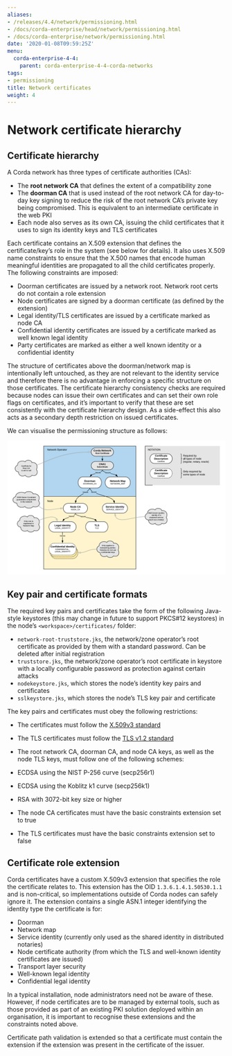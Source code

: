 ```yaml
---
aliases:
- /releases/4.4/network/permissioning.html
- /docs/corda-enterprise/head/network/permissioning.html
- /docs/corda-enterprise/network/permissioning.html
date: '2020-01-08T09:59:25Z'
menu:
  corda-enterprise-4-4:
    parent: corda-enterprise-4-4-corda-networks
tags:
- permissioning
title: Network certificates
weight: 4
---
```


# Network certificate hierarchy

## Certificate hierarchy

A Corda network has three types of certificate authorities (CAs):


* The **root network CA** that defines the extent of a compatibility zone
* The **doorman CA** that is used instead of the root network CA for day-to-day key signing to reduce the risk of the root
network CA’s private key being compromised. This is equivalent to an intermediate certificate in the web PKI
* Each node also serves as its own CA, issuing the child certificates that it uses to sign its identity keys and TLS
certificates

Each certificate contains an X.509 extension that defines the certificate/key’s role in the system (see below for details).
It also uses X.509 name constraints to ensure that the X.500 names that encode human meaningful identities are propagated
to all the child certificates properly. The following constraints are imposed:


* Doorman certificates are issued by a network root. Network root certs do not contain a role extension
* Node certificates are signed by a doorman certificate (as defined by the extension)
* Legal identity/TLS certificates are issued by a certificate marked as node CA
* Confidential identity certificates are issued by a certificate marked as well known legal identity
* Party certificates are marked as either a well known identity or a confidential identity

The structure of certificates above the doorman/network map is intentionally left untouched, as they are not relevant to
the identity service and therefore there is no advantage in enforcing a specific structure on those certificates. The
certificate hierarchy consistency checks are required because nodes can issue their own certificates and can set
their own role flags on certificates, and it’s important to verify that these are set consistently with the
certificate hierarchy design. As a side-effect this also acts as a secondary depth restriction on issued
certificates.

We can visualise the permissioning structure as follows:

![certificate structure](../resources/certificate_structure.png "certificate structure")

## Key pair and certificate formats

The required key pairs and certificates take the form of the following Java-style keystores (this may change in future to
support PKCS#12 keystores) in the node’s `<workspace>/certificates/` folder:


* `network-root-truststore.jks`, the network/zone operator’s root certificate as provided by them with a standard password. Can be deleted after initial registration
* `truststore.jks`, the network/zone operator’s root certificate in keystore with a locally configurable password as protection against certain attacks
* `nodekeystore.jks`, which stores the node’s identity key pairs and certificates
* `sslkeystore.jks`, which stores the node’s TLS key pair and certificate

The key pairs and certificates must obey the following restrictions:


* The certificates must follow the [X.509v3 standard](https://tools.ietf.org/html/rfc5280)
* The TLS certificates must follow the [TLS v1.2 standard](https://tools.ietf.org/html/rfc5246)
* The root network CA, doorman CA, and node CA keys, as well as the node TLS keys, must follow one of the following schemes:

* ECDSA using the NIST P-256 curve (secp256r1)
* ECDSA using the Koblitz k1 curve (secp256k1)
* RSA with 3072-bit key size or higher



* The node CA certificates must have the basic constraints extension set to true
* The TLS certificates must have the basic constraints extension set to false


## Certificate role extension

Corda certificates have a custom X.509v3 extension that specifies the role the certificate relates to. This extension
has the OID `1.3.6.1.4.1.50530.1.1` and is non-critical, so implementations outside of Corda nodes can safely ignore it.
The extension contains a single ASN.1 integer identifying the identity type the certificate is for:


* Doorman
* Network map
* Service identity (currently only used as the shared identity in distributed notaries)
* Node certificate authority (from which the TLS and well-known identity certificates are issued)
* Transport layer security
* Well-known legal identity
* Confidential legal identity

In a typical installation, node administrators need not be aware of these. However, if node certificates are to be
managed by external tools, such as those provided as part of an existing PKI solution deployed within an organisation,
it is important to recognise these extensions and the constraints noted above.

Certificate path validation is extended so that a certificate must contain the extension if the extension was present
in the certificate of the issuer.
